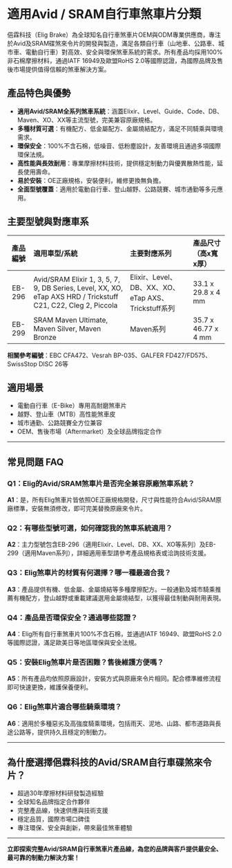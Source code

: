 # 適用Avid / SRAM自行車煞車片分類

俋霖科技（Elig Brake）為全球知名自行車煞車片OEM與ODM專業供應商，專注於Avid及SRAM碟煞來令片的開發與製造，滿足各類自行車（山地車、公路車、城市車、電動自行車）對高效、安全與環保煞車系統的需求。所有產品均採用100%非石棉摩擦材料，通過IATF 16949及歐盟RoHS 2.0等國際認證，為國際品牌及售後市場提供值得信賴的煞車解決方案。

## 產品特色與優勢

- **適用Avid/SRAM全系列煞車系統**：涵蓋Elixir、Level、Guide、Code、DB、Maven、XO、XX等主流型號，完美兼容原廠規格。
- **多種材質可選**：有機配方、低金屬配方、金屬燒結配方，滿足不同騎乘與環境需求。
- **環保安全**：100%不含石棉，低噪音、低粉塵設計，友善環境且通過多項國際環保法規。
- **高性能與長效耐用**：專業摩擦材料技術，提供穩定制動力與優異散熱性能，延長使用壽命。
- **易於安裝**：OE正廠規格，安裝便利，維修更換無負擔。
- **全面型號覆蓋**：適用於電動自行車、登山越野、公路競賽、城市通勤等多元應用。

## 主要型號與對應車系

| 產品編號 | 適用車型/系統 | 主要對應系列 | 產品尺寸（高x寬x厚） |
|:-------:|:----------------------|:-------------------|:-------------------|
| EB-296  | Avid/SRAM Elixir 1, 3, 5, 7, 9, DB Series, Level, XX, XO, eTap AXS HRD / Trickstuff C21, C22, Cleg 2, Piccola | Elixir、Level、DB、XX、XO、eTap AXS、Trickstuff系列 | 33.1 x 29.8 x 4 mm |
| EB-299  | SRAM Maven Ultimate, Maven Silver, Maven Bronze | Maven系列 | 35.7 x 46.77 x 4 mm |

**相關參考編號**：EBC CFA472、Vesrah BP-035、GALFER FD427/FD575、SwissStop DISC 26等

## 適用場景

- 電動自行車（E-Bike）專用高耐磨煞車片
- 越野、登山車（MTB）高性能煞車皮
- 城市通勤、公路競賽全方位兼容
- OEM、售後市場（Aftermarket）及全球品牌指定合作

---

## 常見問題 FAQ

### Q1：Elig的Avid/SRAM煞車片是否完全兼容原廠煞車系統？
**A1**：是，所有Elig煞車片皆依照OE正廠規格開發，尺寸與性能符合Avid/SRAM原廠標準，安裝無須修改，即可完美替換原廠來令片。

### Q2：有哪些型號可選，如何確認我的煞車系統適用？
**A2**：主力型號包含EB-296（適用Elixir、Level、DB、XX、XO等系列）及EB-299（適用Maven系列），詳細適用車型請參考產品規格表或洽詢技術支援。

### Q3：Elig煞車片的材質有何選擇？哪一種最適合我？
**A3**：產品提供有機、低金屬、金屬燒結等多種摩擦配方。一般通勤及城市騎乘推薦有機配方，登山越野或重載建議選用金屬燒結型，以獲得最佳制動與耐用表現。

### Q4：產品是否環保安全？通過哪些認證？
**A4**：Elig所有自行車煞車片100%不含石棉，並通過IATF 16949、歐盟RoHS 2.0等國際認證，滿足歐美日等地區環保與安全法規。

### Q5：安裝Elig煞車片是否困難？售後維護方便嗎？
**A5**：所有產品均依照原廠設計，安裝方式與原廠來令片相同。配合標準維修流程即可快速更換，維護保養便利。

### Q6：Elig煞車片適合哪些騎乘環境？
**A6**：適用於多種惡劣及高強度騎乘環境，包括雨天、泥地、山路、都市道路與長途公路等，提供持久且穩定的制動力。

---

## 為什麼選擇俋霖科技的Avid/SRAM自行車碟煞來令片？

- 超過30年摩擦材料研發製造經驗
- 全球知名品牌指定合作夥伴
- 完整產品線，快速供應與技術支援
- 穩定品質，國際市場口碑佳
- 專注環保、安全與創新，帶來最佳煞車體驗

---

**立即探索完整Avid/SRAM自行車煞車片產品線，為您的品牌與客戶提供最安全、最可靠的制動力解決方案！**
